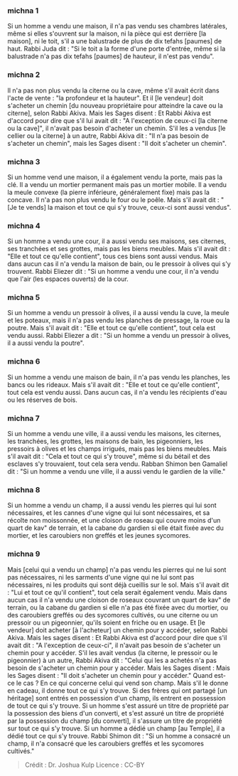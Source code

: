 
### michna 1
Si un homme a vendu une maison, il n'a pas vendu ses chambres latérales, même si elles s'ouvrent sur la maison, ni la pièce qui est derrière [la maison], ni le toit, s'il a une balustrade de plus de dix tefahs [paumes] de haut. Rabbi Juda dit : "Si le toit a la forme d'une porte d'entrée, même si la balustrade n'a pas dix tefahs [paumes] de hauteur, il n'est pas vendu".

### michna 2
Il n'a pas non plus vendu la citerne ou la cave, même s'il avait écrit dans l'acte de vente : "la profondeur et la hauteur". Et il [le vendeur] doit s'acheter un chemin [du nouveau propriétaire pour atteindre la cave ou la citerne], selon Rabbi Akiva. Mais les Sages disent :  Et Rabbi Akiva est d'accord pour dire que s'il lui avait dit : "A l'exception de ceux-ci [la citerne ou la cave]", il n'avait pas besoin d'acheter un chemin. S'il les a vendus [le cellier ou la citerne] à un autre, Rabbi Akiva dit :  "Il n'a pas besoin de s'acheter un chemin", mais les Sages disent :  "Il doit s'acheter un chemin".

### michna 3
Si un homme vend une maison, il a également vendu la porte, mais pas la clé. Il a vendu un mortier permanent mais pas un mortier mobile. Il a vendu la meule convexe (la pierre inférieure, généralement fixe) mais pas la concave. Il n'a pas non plus vendu le four ou le poêle. Mais s'il avait dit :  "[Je te vends] la maison et tout ce qui s'y trouve, ceux-ci sont aussi vendus".

### michna 4
Si un homme a vendu une cour, il a aussi vendu ses maisons, ses citernes, ses tranchées et ses grottes, mais pas les biens meubles. Mais s'il avait dit :  "Elle et tout ce qu'elle contient", tous ces biens sont aussi vendus. Mais dans aucun cas il n'a vendu la maison de bain, ou le pressoir à olives qui s'y trouvent. Rabbi Eliezer dit :  "Si un homme a vendu une cour, il n'a vendu que l'air (les espaces ouverts) de la cour.

### michna 5
Si un homme a vendu un pressoir à olives, il a aussi vendu la cuve, la meule et les poteaux, mais il n'a pas vendu les planches de pressage, la roue ou la poutre. Mais s'il avait dit :  "Elle et tout ce qu'elle contient", tout cela est vendu aussi. Rabbi Eliezer a dit : "Si un homme a vendu un pressoir à olives, il a aussi vendu la poutre".

### michna 6
Si un homme a vendu une maison de bain, il n'a pas vendu les planches, les bancs ou les rideaux. Mais s'il avait dit :  "Elle et tout ce qu'elle contient", tout cela est vendu aussi. Dans aucun cas, il n'a vendu les récipients d'eau ou les réserves de bois.

### michna 7
Si un homme a vendu une ville, il a aussi vendu les maisons, les citernes, les tranchées, les grottes, les maisons de bain, les pigeonniers, les pressoirs à olives et les champs irrigués, mais pas les biens meubles. Mais s'il avait dit :  "Cela et tout ce qui s'y trouve", même si du bétail et des esclaves s'y trouvaient, tout cela sera vendu. Rabban Shimon ben Gamaliel dit : "Si un homme a vendu une ville, il a aussi vendu le gardien de la ville."

### michna 8
Si un homme a vendu un champ, il a aussi vendu les pierres qui lui sont nécessaires, et les cannes d'une vigne qui lui sont nécessaires, et sa récolte non moissonnée, et une cloison de roseau qui couvre moins d'un quart de kav" de terrain, et la cabane du gardien si elle était fixée avec du mortier, et les caroubiers non greffés et les jeunes sycomores.

### michna 9
Mais [celui qui a vendu un champ] n'a pas vendu les pierres qui ne lui sont pas nécessaires, ni les sarments d'une vigne qui ne lui sont pas nécessaires, ni les produits qui sont déjà cueillis sur le sol. Mais s'il avait dit : "Lui et tout ce qu'il contient", tout cela serait également vendu. Mais dans aucun cas il n'a vendu une cloison de roseaux couvrant un quart de kav" de terrain, ou la cabane du gardien si elle n'a pas été fixée avec du mortier, ou des caroubiers greffés ou des sycomores cultivés, ou une citerne ou un pressoir ou un pigeonnier, qu'ils soient en friche ou en usage. Et [le vendeur] doit acheter [à l'acheteur] un chemin pour y accéder, selon Rabbi Akiva. Mais les sages disent :  Et Rabbi Akiva est d'accord pour dire que s'il avait dit : "A l'exception de ceux-ci", il n'avait pas besoin de s'acheter un chemin pour y accéder. S'il les avait vendus (la citerne, le pressoir ou le pigeonnier) à un autre, Rabbi Akiva dit :  "Celui qui les a achetés n'a pas besoin de s'acheter un chemin pour y accéder. Mais les Sages disent :  Mais les Sages disent : "Il doit s'acheter un chemin pour y accéder." Quand est-ce le cas ?  En ce qui concerne celui qui vend son champ.  Mais s'il le donne en cadeau, il donne tout ce qui s'y trouve. Si des frères qui ont partagé [un héritage] sont entrés en possession d'un champ, ils entrent en possession de tout ce qui s'y trouve. Si un homme s'est assuré un titre de propriété par la possession des biens d'un converti, et s'est assuré un titre de propriété par la possession du champ [du converti], il s'assure un titre de propriété sur tout ce qui s'y trouve. Si un homme a dédié un champ [au Temple], il a dédié tout ce qui s'y trouve. Rabbi Shimon dit :  "Si un homme a consacré un champ, il n'a consacré que les caroubiers greffés et les sycomores cultivés."

>Crédit : Dr. Joshua Kulp
>Licence : CC-BY